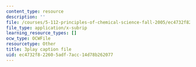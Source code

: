 ```yaml
---
content_type: resource
description: ''
file: /courses/5-112-principles-of-chemical-science-fall-2005/ec4732f822605adf7acc14d78b262077_LRFbAo-RIIU.srt
file_type: application/x-subrip
learning_resource_types: []
ocw_type: OCWFile
resourcetype: Other
title: 3play caption file
uid: ec4732f8-2260-5adf-7acc-14d78b262077
---
```

